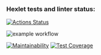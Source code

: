 ### Hexlet tests and linter status:

[![Actions Status](https://github.com/ilya00310/backend-project-46/actions/workflows/test-and-lint.yml/badge.svg)](https://github.com/ilya00310/backend-project-44/actions)

![example workflow](https://github.com/ilya00310/backend-project-46/actions/workflows/test/badge.svg)

[![Maintainability](https://api.codeclimate.com/v1/badges/4e04e4ca62f9298e7e56/maintainability)](https://codeclimate.com/github/ilya00310/backend-project-46/maintainability)
[![Test Coverage](https://api.codeclimate.com/v1/badges/4e04e4ca62f9298e7e56/test_coverage)](https://codeclimate.com/github/ilya00310/backend-project-46/test_coverage)
